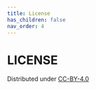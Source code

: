 ```yaml
---
title: License
has_children: false
nav_order: 4
---
```


# LICENSE

Distributed under [CC-BY-4.0](https://creativecommons.org/licenses/by/4.0/legalcode)
